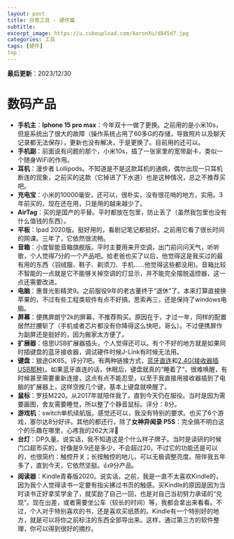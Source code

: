 ```yaml
---
layout: post
title: 日常工具 - 硬件篇
subtitle: 
excerpt_image: https://u.cubeupload.com/AaronXu/d845d7.jpg
categories: 工具
tags: [硬件]
top：
---
```

**最后更新**：2023/12/30
# 数码产品
- **手机主**：**Iphone 15 pro max**：今年双十一做了更换。之前用的是小米10s，但是系统出了很大的故障（操作系统占用了60多G的存储，导致照片以及聊天记录都无法保存），更新也没有解决，于是更换了。目前用的还可以。
- **手机副**：前面说有问题的那个，小米10s，插了一张家里的宽带副卡，类似一个随身WiFi的作用。
- **耳机**：漫步者 Lollipods。不知道是不是这款耳机的通病，偶尔出现一只耳机断连的现象，之前买的这款（它掉进了下水道）也是这种情况，总之不推荐买吧。
- **充电宝**：小米的10000毫安，还可以，很朴实，没有很花哨的地方，实用。3年前买的，现在还在用，只是用的越来越少了。
- **AirTag**：买的是国产的平替。平时都放在包里，防止丢了（虽然我包里也没有什么值钱的东西）。
- **平板**：Ipad 2020版。挺好用的，看剧记笔记都挺好。之前用它看了很长时间的网课。三年了，它依然很流畅。
- **音箱**：小度智能音箱旗舰版。平时主要用来开空调，出门前问问天气，听听歌，个人觉得7分的一个产品吧。给老爸也买了以后，他觉得这是我买过的最有用的东西（羽绒服、鞋子、剃须刀、手机......他觉得这些都没用)。音箱比较不智能的一点就是它不能够关掉空调的灯显示，并不能完全摆脱遥控器，这一点还需要改进。
- **电脑**：惠普光影精灵9。之前服役9年的老古董终于“退休”了。本来打算直接换苹果的，不过有些工程类软件有点不好搞，思索再三，还是保持了windows电脑。
- **屏幕**：便携屏朗宁2k的屏幕，不推荐购买。原因在于，才过一年，同样的配置居然拦腰斩了（手机或者芯片都没有你降得这么快吧，哥么）。不过便携屏作为副屏还是挺好的，因为搬家太方便了。
- **扩展器**：倍思USB扩展器插头，个人觉得还可以。有个不好的地方就是如果同时插键盘的蓝牙接收器，调试硬件时候J-Link有时候无法用。
- **键盘**：狼途GK65。评分7吧。有两种链接方式，<u>蓝牙直连</u>和<u>2.4G(接收器插USB那种)</u>。如果蓝牙直连的话，休眠后，键盘就真的“睡着了”，很难唤醒，有时候甚至需要重新连接，这点有点不能忍受，以至于我直接用接收器插到了电脑的扩展器上，这样空按几个键，基本上键盘就唤醒了。
- **鼠标**：罗技M220。从2017年就陪伴我了，直到今天仍在服役。当时是因为需要画图，舍友需要睡觉，所以整了个静音鼠标。评分：8分。
- **游戏机**：switch单机续航版。感觉还可以，我没有特别的要求。也买了6个游戏，塞尔达8分好评。其他的都还行，除了**女神异闻录 P5S**：完全搞不明白这个的乐趣在哪里，心疼我的262大洋🥹
- **台灯**：DP久量。说实话，我不知道这是个什么样子牌子。当时是读研的时候门口超市买的，好像是9.9还是多少，不会超过20。不过它的功能还是可以的，也很简约：触控开关；长按触控的地儿，可以无极调整亮度。陪伴我五年多了，直到今天，它依然坚挺。👍9分产品。
- **阅读器**：Kindle青春版2020。说实话，之前，我是一直不太喜欢Kindle的，因为我个人觉得读书一定要有指尖拂过书页的触感。买Kindle的原因是因为当时读书正好拿奖学金了，就奖励了自己一回，也是对自己当初努力承诺的“兑现”。现在出差，或者需要坐公车（较长的时间）等，我都会拿出来看看。不过，个人对于特别喜欢的书，还是喜欢买纸质的。Kindle有一个特别好的地方，就是可以将你之前标注的东西全部导出来。这样，通过第三方的软件整理，你可以得到很好的摘抄。
